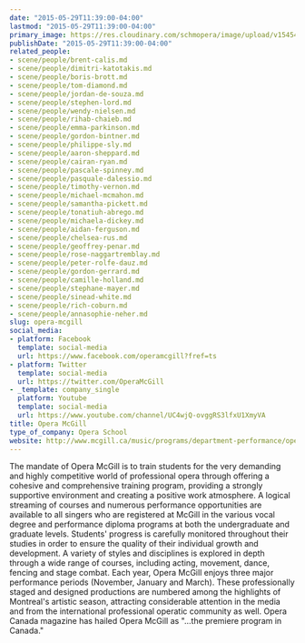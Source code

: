 ```yaml
---
date: "2015-05-29T11:39:00-04:00"
lastmod: "2015-05-29T11:39:00-04:00"
primary_image: https://res.cloudinary.com/schmopera/image/upload/v1545409169/media/webhook-uploads/1432913267693/mcgill-university-logo.jpg.jpg
publishDate: "2015-05-29T11:39:00-04:00"
related_people:
- scene/people/brent-calis.md
- scene/people/dimitri-katotakis.md
- scene/people/boris-brott.md
- scene/people/tom-diamond.md
- scene/people/jordan-de-souza.md
- scene/people/stephen-lord.md
- scene/people/wendy-nielsen.md
- scene/people/rihab-chaieb.md
- scene/people/emma-parkinson.md
- scene/people/gordon-bintner.md
- scene/people/philippe-sly.md
- scene/people/aaron-sheppard.md
- scene/people/cairan-ryan.md
- scene/people/pascale-spinney.md
- scene/people/pasquale-dalessio.md
- scene/people/timothy-vernon.md
- scene/people/michael-mcmahon.md
- scene/people/samantha-pickett.md
- scene/people/tonatiuh-abrego.md
- scene/people/michaela-dickey.md
- scene/people/aidan-ferguson.md
- scene/people/chelsea-rus.md
- scene/people/geoffrey-penar.md
- scene/people/rose-naggartremblay.md
- scene/people/peter-rolfe-dauz.md
- scene/people/gordon-gerrard.md
- scene/people/camille-holland.md
- scene/people/stephane-mayer.md
- scene/people/sinead-white.md
- scene/people/rich-coburn.md
- scene/people/annasophie-neher.md
slug: opera-mcgill
social_media:
- platform: Facebook
  template: social-media
  url: https://www.facebook.com/operamcgill?fref=ts
- platform: Twitter
  template: social-media
  url: https://twitter.com/OperaMcGill
- _template: company_single
  platform: Youtube
  template: social-media
  url: https://www.youtube.com/channel/UC4wjQ-ovggRS3lfxU1XmyVA
title: Opera McGill
type_of_company: Opera School
website: http://www.mcgill.ca/music/programs/department-performance/opera-area
---
```


The mandate of Opera McGill is to train students for the very demanding and highly competitive world of professional opera through offering a cohesive and comprehensive training program, providing a strongly supportive environment and creating a positive work atmosphere. A logical streaming of courses and numerous performance opportunities are available to all singers who are registered at McGill in the various vocal degree and performance diploma programs at both the undergraduate and graduate levels. Students' progress is carefully monitored throughout their studies in order to ensure the quality of their individual growth and development. A variety of styles and disciplines is explored in depth through a wide range of courses, including acting, movement, dance, fencing and stage combat. Each year, Opera McGill enjoys three major performance periods (November, January and March). These professionally staged and designed productions are numbered among the highlights of Montreal's artistic season, attracting considerable attention in the media and from the international professional operatic community as well. Opera Canada magazine has hailed Opera McGill as "...the premiere program in Canada."
